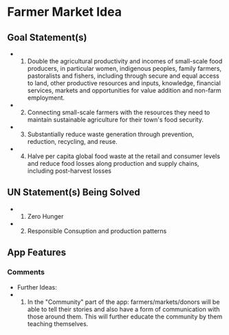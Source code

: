 # Farmer Market Idea

## Goal Statement(s)

- 1. Double the agricultural productivity and incomes of small-scale food producers, in particular women, indigenous peoples, family farmers, pastoralists and fishers, including through secure and equal access to land, other productive resources and inputs, knowledge, financial services, markets and opportunities for value addition and non-farm employment.

- 2. Connecting small-scale farmers with the resources they need to maintain sustainable agriculture for their town's food security.

- 3. Substantially reduce waste generation through prevention, reduction, recycling, and reuse.

- 4. Halve per capita global food waste at the retail and consumer levels and reduce food losses along production and supply chains, including post-harvest losses

## UN Statement(s) Being Solved

- 1. Zero Hunger 
- 2. Responsible Consuption and production patterns


## App Features

### Comments
- Further Ideas: 
-   1. In the "Community" part of the app: farmers/markets/donors will be able to tell their stories and also have a form of communication with those around them. This will further educate the community by them teaching themselves. 

